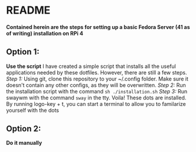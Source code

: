 # README
#### Contained herein are the steps for setting up a basic Fedora Server (41 as of writing) installation on RPi 4
## Option 1:
**Use the script**
I have created a simple script that installs all the useful applications needed by these dotfiles. However, there are still a few steps.
*Step 1:* Using git, clone this repository to your ~/.config folder. Make sure it doesn't contain any other configs, as they will be overwritten.
*Step 2:* Run the installation script with the command ```sh ./installation.sh```
*Step 3:* Run swaywm with the command ```sway``` in the tty. Voila! These dots are installed. By running logo-key + t, you can start a terminal to allow you to familarize yourself with the dots 
## Option 2:
**Do it manually**

